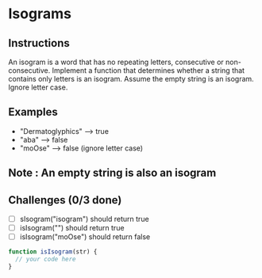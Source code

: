 # Isograms

## Instructions
An isogram is a word that has no repeating letters, consecutive or non-consecutive. Implement a function that determines whether a string that contains only letters is an isogram. Assume the empty string is an isogram. Ignore letter case.

## Examples
- "Dermatoglyphics" --> true
- "aba" --> false
- "moOse" --> false (ignore letter case)

## Note : An empty string is also an isogram

## Challenges (0/3 done)
- [ ] sIsogram("isogram") should return true
- [ ] isIsogram("") should return true
- [ ] isIsogram("moOse") should return false

```js
function isIsogram(str) {
  // your code here
}
```

